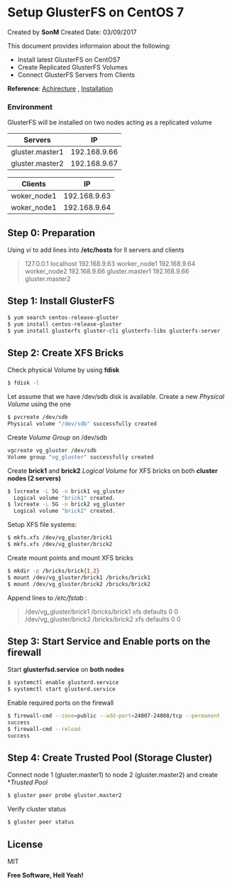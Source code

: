 # Setup GlusterFS on CentOS 7

Created by **SonM** 
Created Date: 03/09/2017


This document provides informaion about the following:
- Install latest GlusterFS on CentOS7
- Create Replicated GlusterFS Volumes
- Connect GlusterFS Servers from Clients

**Reference**: [Achirecture][gs-arch] , [Installation][gs-instal]
### Environment
GlusterFS will be installed on two nodes acting as a replicated volume

|Servers|IP|
|--|----|
|gluster.master1|192.168.9.66|
|gluster.master2|192.168.9.67|

|Clients|IP|
|--|----|
|woker_node1|192.168.9.63|
|woker_node1|192.168.9.64|

## Step 0: Preparation
Using _vi_ to add lines into **/etc/hosts** for ll servers and clients
>127.0.0.1 localhost
>192.168.9.63 worker_node1
>192.168.9.64 worker_node2
>192.168.9.66 gluster.master1
>192.168.9.66 gluster.master2

## Step 1: Install GlusterFS
```sh
$ yum search centos-release-gluster
$ yum install centos-release-gluster
$ yum install glusterfs gluster-cli glusterfs-libs glusterfs-server
```
## Step 2: Create XFS Bricks
Check physical Volume by using **fdisk**
```sh
$ fdisk -l
```
Let assume that we have /dev/sdb disk is available. Create a new _Physical Volume_ using the one
```sh
$ pvcreate /dev/sdb
Physical volume "/dev/sdb" successfully created
```
Create _Volume Group_ on /dev/sdb
```sh
vgcreate vg_gluster /dev/sdb
Volume group "vg_gluster" successfully created
```
Create **brick1** and **brick2** _Logical Volume_ for XFS bricks on both **cluster nodes (2 servers)** 
```sh
$ lvcreate -L 5G -n brick1 vg_gluster
  Logical volume "brick1" created.
$ lvcreate -L 5G -n brick2 vg_gluster
  Logical volume "brick2" created.
```
Setup XFS file systems:
```sh
$ mkfs.xfs /dev/vg_gluster/brick1
$ mkfs.xfs /dev/vg_gluster/brick2
```
Create mount points and mount XFS bricks
```sh
$ mkdir -p /bricks/brick{1,2}
$ mount /dev/vg_gluster/brick1 /bricks/brick1
$ mount /dev/vg_gluster/brick2 /bricks/brick2
```
Append lines to _/etc/fstab_ :
>/dev/vg_gluster/brick1  /bricks/brick1    xfs     defaults    0 0
>/dev/vg_gluster/brick2  /bricks/brick2    xfs     defaults    0 0

## Step 3: Start Service and Enable ports on the firewall
Start **glusterfsd.service** on **both nodes**
```sh
$ systemctl enable glusterd.service
$ systemctl start glusterd.service
```
Enable required ports on the firewall
```sh
$ firewall-cmd --zone=public --add-port=24007-24008/tcp --permanent
success
$ firewall-cmd --reload
success
```
## Step 4: Create Trusted Pool (Storage Cluster)
Connect node 1 (gluster.master1) to node 2 (gluster.master2) and create **Trusted Pool*
```sh
$ gluster peer probe gluster.master2
```
Verify cluster status
```sh
$ gluster peer status
```


License
----

MIT


**Free Software, Hell Yeah!**

[//]: # (These are reference links used in the body of this note and get stripped out when the markdown processor does its job. There is no need to format nicely because it shouldn't be seen. Thanks SO - http://stackoverflow.com/questions/4823468/store-comments-in-markdown-syntax)


   [gs-arch]: <https://gluster.readthedocs.io/en/latest/Quick-Start-Guide/Architecture>
   [gs-instal]: <https://wiki.centos.org/HowTos/GlusterFSonCentOS>
